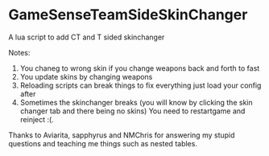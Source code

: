 # GameSenseTeamSideSkinChanger
A lua script to add CT and T sided skinchanger


Notes: 
1. You chaneg to wrong skin if you change weapons back and forth to fast
2. You update skins by changing weapons
3. Reloading scripts can break things to fix everything just load your config after
4. Sometimes the skinchanger breaks (you will know by clicking the skin changer tab and there being no skins) You need to restartgame and reinject :(.

Thanks to Aviarita, sapphyrus and NMChris for answering my stupid questions and teaching me things such as nested tables. 
